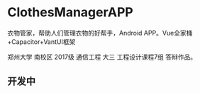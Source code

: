 # ClothesManagerAPP

衣物管家，帮助人们管理衣物的好帮手，Android APP。Vue全家桶+Capacitor+VantUI框架

郑州大学 南校区 2017级 通信工程  大三 工程设计课程7组 答辩作品。

## 开发中
